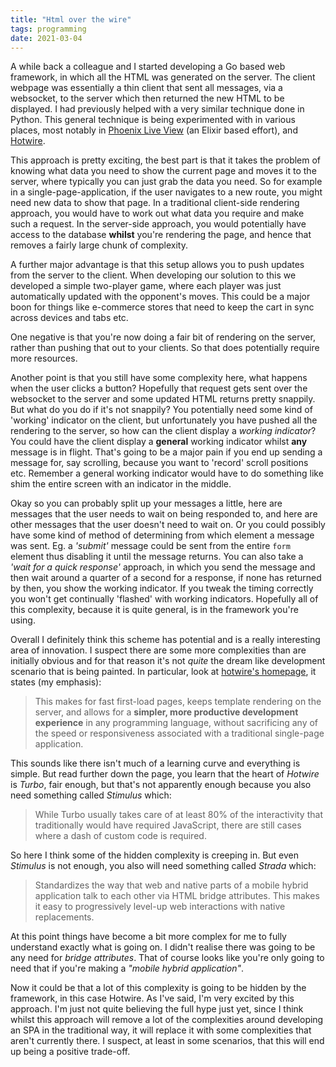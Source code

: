 ```yaml
---
title: "Html over the wire"
tags: programming 
date: 2021-03-04
---
```


A while back a colleague and I started developing a Go based web framework, in which all the HTML was generated on the server. The client webpage was essentially a thin client that sent all messages, via a websocket, to the server which then returned the new HTML to be displayed. I had previously helped with a very similar technique done in Python. This general technique is being experimented with in various places, most notably in [Phoenix Live View](https://www.phoenixframework.org/blog/tags/liveview) (an Elixir based effort), and [Hotwire](https://hotwire.dev/).

This approach is pretty exciting, the best part is that it takes the problem of knowing what data you need to show the current page and moves it to the server, where typically you can just grab the data you need. So for example in a single-page-application, if the user navigates to a new route, you might need new data to show that page. In a traditional client-side rendering approach, you would have to work out what data you require and make such a request. In the server-side approach, you would potentially have access to the database **whilst** you're rendering the page, and hence that removes a fairly large chunk of complexity.

A further major advantage is that this setup allows you to push updates from the server to the client. When developing our solution to this we developed a simple two-player game, where each player was just automatically updated with the opponent's moves. This could be a major boon for things like e-commerce stores that need to keep the cart in sync across devices and tabs etc. 

One negative is that you're now doing a fair bit of rendering on the server, rather than pushing that out to your clients. So that does potentially require more resources.

Another point is that you still have some complexity here, what happens when the user clicks a button? Hopefully that request gets sent over the websocket to the server and some updated HTML returns pretty snappily. But what do you do if it's not snappily? You potentially need some kind of 'working' indicator on the client, but unfortunately you have pushed all the rendering to the server, so how can the client display a *working indicator*? You could have the client display a **general** working indicator whilst **any** message is in flight. That's going to be a major pain if you end up sending a message for, say scrolling, because you want to 'record' scroll positions etc. Remember a general working indicator would have to do something like shim the entire screen with an indicator in the middle.

Okay so you can probably split up your messages a little, here are messages that the user needs to wait on being responded to, and here are other messages that the user doesn't need to wait on. Or you could possibly have some kind of method of determining from which element a message was sent. Eg. a *'submit'* message could be sent from the entire `form` element thus disabling it until the message returns. You can also take a *'wait for a quick response'* approach, in which you send the message and then wait around a quarter of a second for a response, if none has returned by then, you show the working indicator. If you tweak the timing correctly you won't get continually 'flashed' with working indicators. Hopefully all of this complexity, because it is quite general, is in the framework you're using.

Overall I definitely think this scheme has potential and is a really interesting area of innovation. I suspect there are some more complexities than are initially obvious and for that reason it's not *quite* the dream like development scenario that is being painted. In particular, look at [hotwire's homepage](https://hotwire.dev/), it states (my emphasis):

> This makes for fast first-load pages, keeps template rendering on the server, and allows for a **simpler, more productive development experience** in any programming language, without sacrificing any of the speed or responsiveness associated with a traditional single-page application. 

This sounds like there isn't much of a learning curve and everything is simple. But read further down the page, you learn that the heart of *Hotwire* is *Turbo*, fair enough, but that's not apparently enough because you also need something called *Stimulus* which:

> While Turbo usually takes care of at least 80% of the interactivity that traditionally would have required JavaScript, there are still cases where a dash of custom code is required. 

So here I think some of the hidden complexity is creeping in. But even *Stimulus* is not enough, you also will need something called *Strada* which:

> Standardizes the way that web and native parts of a mobile hybrid application talk to each other via HTML bridge attributes. This makes it easy to progressively level-up web interactions with native replacements. 

At this point things have become a bit more complex for me to fully understand exactly what is going on. I didn't realise there was going to be any need for *bridge attributes*. That of course looks like you're only going to need that if you're making a *"mobile hybrid application"*.

Now it could be that a lot of this complexity is going to be hidden by the framework, in this case Hotwire. As I've said, I'm very excited by this approach. I'm just not quite believing the full hype just yet, since I think whilst this approach will remove a lot of the complexities around developing an SPA in the traditional way, it will replace it with some complexities that aren't currently there. I suspect, at least in some scenarios, that this will end up being a positive trade-off. 

